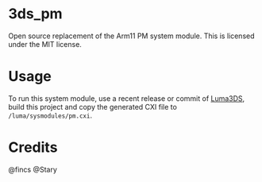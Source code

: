 # 3ds_pm
Open source replacement of the Arm11 PM system module.
This is licensed under the MIT license.

# Usage
To run this system module, use a recent release or commit of [Luma3DS](https://github.com/AuroraWright/Luma3DS/), build this project and copy the generated CXI file to `/luma/sysmodules/pm.cxi`.

# Credits
@fincs
@Stary
